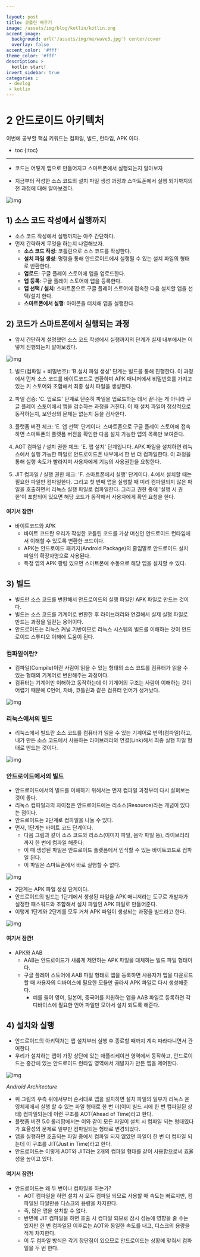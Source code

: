 ```yaml
---

layout: post
title: 코틀린 배우기
image: /assets/img/blog/kotlin/kotlin.png
accent_image: 
  background: url('/assets/img/me/wave3.jpg') center/cover
  overlay: false
accent_color: '#fff'
theme_color: '#fff'
description: >
  kotlin start!
invert_sidebar: true
categories :
 - devlog	
 - kotlin
---
```


# 2 안드로이드 아키텍처 

이번에 공부할 핵심 키워드는 컴파일, 빌드, 런타임, APK 이다.



* toc
{:toc}


---





- 코드는 어떻게 앱으로 만들어지고 스마트폰에서 실행되는지 알아보자

- 지금부터 작성한 소스 코드의 설치 파일 생성 과정과 스마트폰에서 실행 되기까지의 전 과정에 대해 알아보겠다.

![img](https://190938973-files.gitbook.io/~/files/v0/b/gitbook-x-prod.appspot.com/o/spaces%2Fa4oGyVd5h5iQeplBqkqY%2Fuploads%2FM78Jxo6iGQPLBMCYdvvT%2Fimage.png?alt=media&token=9ab02591-9a8e-4fb7-9ad7-b80b65a19341)

## 1) 소스 코드 작성에서 실행까지

- 소스 코드 작성에서 실행까지는 아주 간단하다.
- 먼저 간략하게 무엇을 하는지 나열해보자.
  - **소스 코드 작성**: 코틀린으로 소스 코드를 작성한다.
  - **설치 파일 생성**: 명령을 통해 안드로이드에서 실행될 수 있는 설치 파일의 형태로 반환한다.
  - **업로드**: 구글 플레이 스토어에 앱을 업로드한다.
  - **앱 등록**: 구글 플레이 스토어에 앱을 등록한다.
  - **앱 선택 / 설치**: 스마트폰으로 구글 플레이 스토어에 접속한 다음 설치할 앱을 선택/설치 한다.
  - **스마트폰에서 실행**: 아이콘을 터치해 앱을 실행한다.

## 2) 코드가 스마트폰에서 실행되는 과정

- 앞서 간단하게 설명했던 소스 코드 작성에서 실행까지의 단계가 실제 내부에서는 어떻게 진행되는지 알아보겠다.

![img](https://190938973-files.gitbook.io/~/files/v0/b/gitbook-x-prod.appspot.com/o/spaces%2Fa4oGyVd5h5iQeplBqkqY%2Fuploads%2F6Q5rb2Nw3tMSQAxvpmIb%2Fimage.png?alt=media&token=e57b188c-a37b-4293-b305-e7d5d5f0e9a7)

1. 빌드(컴파일 + 비밀번호): 'B.설치 파일 생성' 단계는 빌드를 통해 진행한다. 이 과정에서 먼저 소스 코드를 바이트코드로 변환하며 APK 매니저에서 비밀번호를 가지고 있는 키 스토어와 조합해서 최종 설치 파일을 생성한다.

2. 파일 검증: 'C. 업로드' 단계로 단순히 파일을 업로드하는 데서 끝나는 게 아니라 구글 플레이 스토어에서 앱을 검수하는 과정을 거친다. 이 때 설치 파일이 정상적으로 동작하는지, 보안상의 문제는 없는지 등을 검사한다.

3. 플랫폼 버전 체크: 'E. 앱 선택' 단계이다. 스마트폰으로 구글 플레이 스토어에 접속하면 스마트폰의 플랫폼 버전을 확인한 다음 설치 가능한 앱의 목록만 보여준다.

4. AOT 컴파일 / 설치 권한 체크: 'E. 앱 설치' 단계입니다. APK 파일을 설치하면 리눅스에서 실행 가능한 파일로 안드로이드폰 내부에서 한 번 더 컴파일한다. 이 과정을 통해 실행 속도가 빨라지며 사용자에게 기능의 사용권한을 요청한다.

5. JIT 컴파일 / 실행 권한 체크: 'F. 스마트폰에서 실행' 단계이다. 4.에서 설치할 때는 필요한 파일만 컴파일한다. 그리고 첫 번째 앱을 실행할 때 미리 컴파일되지 않은 파일을 호출하면서 리눅스 실행 파일로 컴파일한다. 그리고 권한 중에 '실행 시 권한'이 포함되어 있으면 해당 코드가 동작해서 사용자에게 확인 요청을 한다.

#### 여기서 잠깐!

- 바이트코드와 APK
  - 바이트 코드란 우리가 작성한 코틀린 코드를 가상 머신인 안드로이드 런타임에서 이해할 수 있도록 변환한 코드이다.
  - APK는 안드로이드 패키지(Android Package)의 줄임말로 안드로이드 설치 파일의 확장자명으로 사용된다.
  - 특정 앱의 APK 팡링 있으면 스마트폰에 수동으로 해당 앱을 설치할 수 있다.



## 3) 빌드

- 빌드란 소스 코드를 변환해서 안드로이드의 실행 파일인 APK 파일로 만드는 것이다.
- 빌드는 소스 코드를 기계어로 변환한 후 라이브러리와 연결해서 실제 실행 파일로 만드는 과정을 일컫는 용어이다.
- 안드로이드는 리눅스 커널 기반이므로 리눅스 시스템의 빌드를 이해하는 것이 안드로이드 스튜디오 이해에 도움이 된다.

### 컴파일이란?

- 컴파일(Compile)이란 사람이 읽을 수 있는 형태의 소스 코드를 컴퓨터가 읽을 수 있는 형태의 기계어로 변환해주는 과정이다.
- 컴퓨터는 기계어만 이해하고 동작하는데 이 기계어의 구조는 사람이 이해하는 것이 어렵기 때문에 C언어, 자바, 코틀린과 같은 컴퓨터 언어가 생겨났다.

![img](https://190938973-files.gitbook.io/~/files/v0/b/gitbook-x-prod.appspot.com/o/spaces%2Fa4oGyVd5h5iQeplBqkqY%2Fuploads%2FCd3meGTpp5drlGu0oXJy%2Fimage.png?alt=media&token=d175e855-5dcf-4afd-839e-9b0a80214277)

### 리눅스에서의 빌드

- 리눅스에서 빌드란 소스 코드를 컴퓨터가 읽을 수 있는 기계어로 번역(컴파일)하고, 내가 만든 소스 코드에서 사용하는 라이브러리와 연결(Link)해서 최종 실행 파일 형태로 만드는 것이다.

![img](https://190938973-files.gitbook.io/~/files/v0/b/gitbook-x-prod.appspot.com/o/spaces%2Fa4oGyVd5h5iQeplBqkqY%2Fuploads%2FB9JETJAlpSrXGMd5yUQh%2Fimage.png?alt=media&token=a0b67bdf-d378-4a94-95b3-d78e6b4de0db)

### 안드로이드에서의 빌드

- 안드로이드에서의 빌드를 이해하기 위해서는 먼저 컴파일 과정부터 다시 살펴보는 것이 좋다.
- 리눅스 컴파일과의 차이점은 안드로이드에는 리소스(Resource)라는 개념이 있다는 점이다.
- 안드로이드는 2단계로 컴파일을 나눌 수 있다.
- 먼저, 1단계는 바이트 코드 단계이다.
  - 다음 그림과 같이 소스 코드와 리소스(이미지 파일, 음악 파일 등), 라이브러리까지 한 번에 컴파일 해준다.
  - 이 때 생성된 파일은 안드로이드 플랫폼에서 인식할 수 있는 바이트코드로 컴파일 된다.
  - 이 파일은 스마트폰에서 바로 실행할 수 없다.

![img](https://190938973-files.gitbook.io/~/files/v0/b/gitbook-x-prod.appspot.com/o/spaces%2Fa4oGyVd5h5iQeplBqkqY%2Fuploads%2FkylfHFazbJUll0Mz6FEW%2Fimage.png?alt=media&token=11d43acd-ea50-4b3d-8e39-4a0c348027b6)

- 2단계는 APK 파일 생성 단계이다.
- 안드로이드의 빌드는 1단계에서 생성된 파일을 APK 매니저라는 도구로 개발자가 설정한 패스워드와 조합해서 설치 파일인 APK 파일로 만들어준다.
- 이렇게 1단계와 2단계를 모두 거쳐 APK 파일이 생성되는 과정을 빌드라고 한다.

![img](https://190938973-files.gitbook.io/~/files/v0/b/gitbook-x-prod.appspot.com/o/spaces%2Fa4oGyVd5h5iQeplBqkqY%2Fuploads%2FGcvEeCdL1nsiKcjNueQp%2Fimage.png?alt=media&token=8664225c-7cff-46cc-bfc3-0129650d57ab)

#### 여기서 잠깐!

- APK와 AAB
  - AAB는 안드로이드가 새롭게 제안하는 APK 파일을 대체하는 빌드 파일 형태이다.
  - 구글 플레이 스토어에 AAB 파일 형태로 앱을 등록하면 사용자가 앱을 다운로드 할 때 사용자의 디바이스에 필요한 모듈만 골라서 APK 파일로 다시 생성해준다.
    - 예를 들어 영어, 일본어, 중국어를 지원하는 앱을 AAB 파일로 등록하면 각 디바이스에 필요한 언어 파일만 모아서 설치 되도록 해준다.



## 4) 설치와 실행

- 안드로이드의 아키텍처는 앱 설치부터 실행 후 종료할 때까지 계속 따라다니면서 관여한다.
- 우리가 설치하는 앱이 가장 상단에 있는 애플리케이션 영역에서 동작하고, 안드로이드는 중간에 있는 안드로이드 런타임 영역에서 개발자가 만든 앱을 제어한다.

![img](https://190938973-files.gitbook.io/~/files/v0/b/gitbook-x-prod.appspot.com/o/spaces%2Fa4oGyVd5h5iQeplBqkqY%2Fuploads%2Fq52cYviU072JuuQUrZbO%2Fimage.png?alt=media&token=dfc06db8-f648-41ee-99bd-70e840228304)

*Android Architecture*

- 위 그림의 우측 위에서부터 순서대로 앱을 설치하면 설치 파일의 일부가 리눅스 운영체제에서 실행 할 수 있는 파일 형태로 한 번 더(이미 빌드 시에 한 번 컴파일된 상태) 컴파일되는데 이런 구조를 AOT(Ahead of Time)라고 한다.
- 플랫폼 버전 5.0 롤리팝에서는 이와 같이 모든 파일이 설치 시 컴파일 되는 형태였다가 효율성의 문제로 일부만 컴파일되는 형태로 변경되었다.
- 앱을 실행하면 호출되는 파일 중에서 컴파일 되지 않았던 파일이 한 번 더 컴파일 되는데 이 구조를 JIT(Just in Time)라고 한다.
- 안드로이드는 이렇게 AOT와 JIT라는 2개의 컴파일 형태를 같이 사용함으로써 효율성을 높이고 있다.

#### 여기서 잠깐!

- 안드로이드는 왜 두 번이나 컴파일을 하는가?
  - AOT 컴파일을 하면 설치 시 모두 컴파일 되므로 사용할 때 속도는 빠르지만, 컴파일된 파일만큼 디스크의 용량을 차지한다.
  - 즉, 많은 앱을 설치할 수 없다.
  - 반면에 JIT 컴파일을 하면 호출 시 컴파일 되므로 잠시 성능에 영향을 줄 수는 있지만 한 번 컴파일된 이후로는 AOT와 동일한 속도를 내고, 디스크의 용량을 적게 차지한다.
  - 이 두 컴파일 방식은 각기 장단점이 있으므로 안드로이드는 상황에 맞춰서 컴파일을 두 번 한다.
